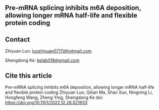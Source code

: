 ## Pre-mRNA splicing inhibits m6A deposition, allowing longer mRNA half-life and flexible protein coding

## Contact
Zhiyuan Luo: luozhiyuan0717@hotmail.com

Shengdong Ke: kelab018@gmail.com

## Cite this article

Pre-mRNA splicing inhibits m6A deposition, allowing longer mRNA half-life and flexible protein coding
Zhiyuan Luo, Qilian Ma, Shan Sun, Ningning Li, Hongfeng Wang, Zheng Ying, Shengdong Ke
doi: https://doi.org/10.1101/2022.12.26.521933 
